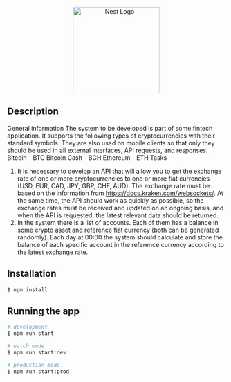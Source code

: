 <p align="center">
  <a href="http://nestjs.com/" target="blank"><img src="https://nestjs.com/img/logo-small.svg" width="200" alt="Nest Logo" /></a>
</p>

## Description

General information
  The system to be developed is part of some fintech application. It supports the following
  types of cryptocurrencies with their standard symbols. They are also used on mobile
  clients so that only they should be used in all external interfaces, API requests, and
  responses: 
  Bitcoin - BTC
  Bitcoin Cash - BCH
  Ethereum - ETH
Tasks
  1. It is necessary to develop an API that will allow you to get the exchange rate of one
  or more cryptocurrencies to one or more fiat currencies (USD, EUR, CAD, JPY,
  GBP, CHF, AUD). The exchange rate must be based on the information from
  https://docs.kraken.com/websockets/. At the same time, the API should work as
  quickly as possible, so the exchange rates must be received and updated on an
  ongoing basis, and when the API is requested, the latest relevant data should be
  returned.
  2. In the system there is a list of accounts. Each of them has a balance in some
  crypto asset and reference fiat currency (both can be generated randomly). Each
  day at 00:00 the system should calculate and store the balance of each specific
  account in the reference currency according to the latest exchange rate.

## Installation

```bash
$ npm install
```

## Running the app

```bash
# development
$ npm run start

# watch mode
$ npm run start:dev

# production mode
$ npm run start:prod
```
